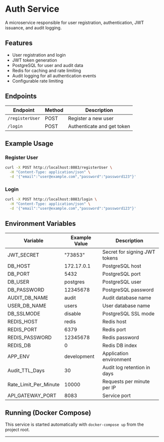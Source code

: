 # Auth Service

A microservice responsible for user registration, authentication, JWT issuance, and audit logging.

## Features
- User registration and login
- JWT token generation
- PostgreSQL for user and audit data
- Redis for caching and rate limiting
- Audit logging for all authentication events
- Configurable rate limiting

## Endpoints

| Endpoint            | Method | Description                |
|---------------------|--------|----------------------------|
| `/registerUser`     | POST   | Register a new user        |
| `/login`            | POST   | Authenticate and get token |

## Example Usage

### Register User
```bash
curl -X POST http://localhost:8083/registerUser \
  -H "Content-Type: application/json" \
  -d '{"email":"user@example.com","password":"password123"}'
```

### Login
```bash
curl -X POST http://localhost:8083/login \
  -H "Content-Type: application/json" \
  -d '{"email":"user@example.com","password":"password123"}'
```

## Environment Variables

| Variable                | Example Value         | Description                                 |
|-------------------------|----------------------|---------------------------------------------|
| JWT_SECRET              | "73853"             | Secret for signing JWT tokens               |
| DB_HOST                 | 172.17.0.1           | PostgreSQL host                             |
| DB_PORT                 | 5432                 | PostgreSQL port                             |
| DB_USER                 | postgres             | PostgreSQL user                             |
| DB_PASSWORD             | 12345678             | PostgreSQL password                         |
| AUDIT_DB_NAME           | audit                | Audit database name                         |
| USER_DB_NAME            | users                | User database name                          |
| DB_SSLMODE              | disable              | PostgreSQL SSL mode                         |
| REDIS_HOST              | redis                | Redis host                                  |
| REDIS_PORT              | 6379                 | Redis port                                  |
| REDIS_PASSWORD          | 12345678             | Redis password                              |
| REDIS_DB                | 0                    | Redis DB index                              |
| APP_ENV                 | development          | Application environment                     |
| Audit_TTL_Days          | 30                   | Audit log retention in days                 |
| Rate_Limit_Per_Minute   | 10000                | Requests per minute per IP                  |
| API_GATEWAY_PORT        | 8083                 | Service port                                |

## Running (Docker Compose)

This service is started automatically with `docker-compose up` from the project root.

---
